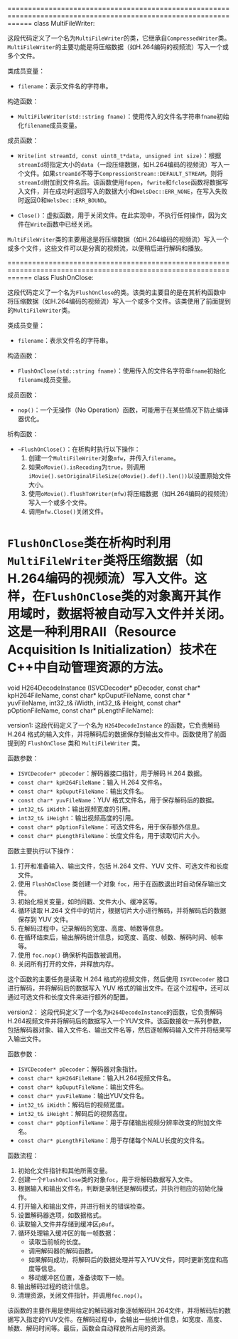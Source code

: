 ==================================================================================================================
class MultiFileWriter:

这段代码定义了一个名为`MultiFileWriter`的类，它继承自`CompressedWriter`类。`MultiFileWriter`的主要功能是将压缩数据（如H.264编码的视频流）写入一个或多个文件。

类成员变量：

- `filename`：表示文件名的字符串。

构造函数：

- `MultiFileWriter(std::string fname)`：使用传入的文件名字符串`fname`初始化`filename`成员变量。

成员函数：

- `Write(int streamId, const uint8_t*data, unsigned int size)`：根据`streamId`将指定大小的`data`（一段压缩数据，如H.264编码的视频流）写入一个文件。如果`streamId`不等于`CompressionStream::DEFAULT_STREAM`，则将`streamId`附加到文件名后。该函数使用`fopen`，`fwrite`和`fclose`函数将数据写入文件，并在成功时返回写入的数据大小和`WelsDec::ERR_NONE`，在写入失败时返回0和`WelsDec::ERR_BOUND`。
  
- `Close()`：虚拟函数，用于关闭文件。在此实现中，不执行任何操作，因为文件在`Write`函数中已经关闭。

`MultiFileWriter`类的主要用途是将压缩数据（如H.264编码的视频流）写入一个或多个文件，这些文件可以是分离的视频流，以便稍后进行解码和播放。

==================================================================================================================
class FlushOnClose:

这段代码定义了一个名为`FlushOnClose`的类。该类的主要目的是在其析构函数中将压缩数据（如H.264编码的视频流）写入一个或多个文件。该类使用了前面提到的`MultiFileWriter`类。

类成员变量：

- `filename`：表示文件名的字符串。

构造函数：

- `FlushOnClose(std::string fname)`：使用传入的文件名字符串`fname`初始化`filename`成员变量。

成员函数：

- `nop()`：一个无操作（No Operation）函数，可能用于在某些情况下防止编译器优化。

析构函数：

- `~FlushOnClose()`：在析构时执行以下操作：
  1. 创建一个`MultiFileWriter`对象`mfw`，并传入`filename`。
  2. 如果`oMovie().isRecoding`为`true`，则调用`iMovie().setOriginalFileSize(oMovie().def().len())`以设置原始文件大小。
  3. 使用`oMovie().flushToWriter(mfw)`将压缩数据（如H.264编码的视频流）写入一个或多个文件。
  4. 调用`mfw.Close()`关闭文件。

`FlushOnClose`类在析构时利用`MultiFileWriter`类将压缩数据（如H.264编码的视频流）写入文件。这样，在`FlushOnClose`类的对象离开其作用域时，数据将被自动写入文件并关闭。这是一种利用RAII（Resource Acquisition Is Initialization）技术在C++中自动管理资源的方法。
==================================================================================================================
void H264DecodeInstance (ISVCDecoder* pDecoder, const char* kpH264FileName, const char* kpOuputFileName, const char * yuvFileName,
                         int32_t& iWidth, int32_t& iHeight, const char* pOptionFileName, const char* pLengthFileName):


version1:
这段代码定义了一个名为 `H264DecodeInstance` 的函数，它负责解码 H.264 格式的输入文件，并将解码后的数据保存到输出文件中。函数使用了前面提到的 `FlushOnClose` 类和 `MultiFileWriter` 类。

函数参数：

- `ISVCDecoder* pDecoder`：解码器接口指针，用于解码 H.264 数据。
- `const char* kpH264FileName`：输入 H.264 文件名。
- `const char* kpOuputFileName`：输出文件名。
- `const char* yuvFileName`：YUV 格式文件名，用于保存解码后的数据。
- `int32_t& iWidth`：输出视频宽度的引用。
- `int32_t& iHeight`：输出视频高度的引用。
- `const char* pOptionFileName`：可选文件名，用于保存额外信息。
- `const char* pLengthFileName`：长度文件名，用于读取切片大小。

函数主要执行以下操作：

1. 打开和准备输入、输出文件，包括 H.264 文件、YUV 文件、可选文件和长度文件。
2. 使用 `FlushOnClose` 类创建一个对象 `foc`，用于在函数退出时自动保存输出文件。
3. 初始化相关变量，如时间戳、文件大小、缓冲区等。
4. 循环读取 H.264 文件中的切片，根据切片大小进行解码，并将解码后的数据保存到 YUV 文件。
5. 在解码过程中，记录解码的宽度、高度、帧数等信息。
6. 在循环结束后，输出解码统计信息，如宽度、高度、帧数、解码时间、帧率等。
7. 使用 `foc.nop()` 确保析构函数被调用。
8. 关闭所有打开的文件，并释放内存。

这个函数的主要任务是读取 H.264 格式的视频文件，然后使用 `ISVCDecoder` 接口进行解码，并将解码后的数据写入 YUV 格式的输出文件。在这个过程中，还可以通过可选文件和长度文件来进行额外的配置。



version2：
这段代码定义了一个名为`H264DecodeInstance`的函数，它负责解码H.264视频文件并将解码后的数据写入一个YUV文件。该函数接收一系列参数，包括解码器对象、输入文件名、输出文件名等，然后逐帧解码输入文件并将结果写入输出文件。

函数参数：

- `ISVCDecoder* pDecoder`：解码器对象指针。
- `const char* kpH264FileName`：输入H.264视频文件名。
- `const char* kpOuputFileName`：输出文件名。
- `const char* yuvFileName`：输出YUV文件名。
- `int32_t& iWidth`：解码后的视频宽度。
- `int32_t& iHeight`：解码后的视频高度。
- `const char* pOptionFileName`：用于存储输出视频分辨率改变的附加文件名。
- `const char* pLengthFileName`：用于存储每个NALU长度的文件名。

函数流程：

1. 初始化文件指针和其他所需变量。
2. 创建一个`FlushOnClose`类的对象`foc`，用于将解码数据写入文件。
3. 根据输入和输出文件名，判断是录制还是解码模式，并执行相应的初始化操作。
4. 打开输入和输出文件，并进行相关的错误检查。
5. 设置解码器选项，如数据格式。
6. 读取输入文件并存储到缓冲区`pBuf`。
7. 循环处理输入缓冲区的每一帧数据：
    - 读取当前帧的长度。
    - 调用解码器的解码函数。
    - 如果解码成功，将解码后的数据处理并写入YUV文件，同时更新宽度和高度等信息。
    - 移动缓冲区位置，准备读取下一帧。
8. 输出解码过程的统计信息。
9. 清理资源，关闭文件指针，并调用`foc.nop()`。

该函数的主要作用是使用给定的解码器对象逐帧解码H.264文件，并将解码后的数据写入指定的YUV文件。在解码过程中，会输出一些统计信息，如宽度、高度、帧数、解码时间等。最后，函数会自动释放所占用的资源。
